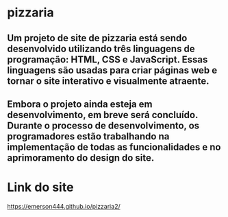 # pizzaria #
 
Um projeto de site de pizzaria está sendo desenvolvido utilizando três linguagens de programação: HTML, CSS e JavaScript. Essas linguagens são usadas para criar páginas web e tornar o site interativo e visualmente atraente.
-------------------------------------------------------------------------------------------------------------------------------------------------------------------------------------------------------------------------
Embora o projeto ainda esteja em desenvolvimento, em breve será concluído. Durante o processo de desenvolvimento, os programadores estão trabalhando na implementação de todas as funcionalidades e no aprimoramento do design do site.
-------------------------------------------------------------------------------------------------------------------------------------------------------------------------------------------------------------------------
# Link do site

https://emerson444.github.io/pizzaria2/

